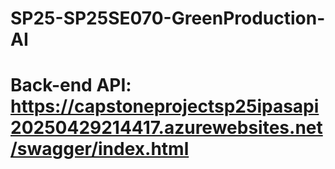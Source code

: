 # SP25-SP25SE070-GreenProduction-AI
# Back-end API: https://capstoneprojectsp25ipasapi20250429214417.azurewebsites.net/swagger/index.html
